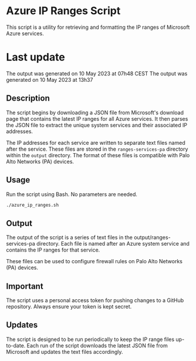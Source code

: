 # Azure IP Ranges Script

This script is a utility for retrieving and formatting the IP ranges of Microsoft Azure services. 

# Last update
The output was generated on 10 May 2023 at 07h48 CEST
The output was generated on 10 May 2023 at 13h37

## Description

The script begins by downloading a JSON file from Microsoft's download page that contains the latest IP ranges for all Azure services. It then parses the JSON file to 
extract the unique system services and their associated IP addresses.

The IP addresses for each service are written to separate text files named after the service. These files are stored in the `ranges-services-pa` directory within the 
`output` directory. The format of these files is compatible with Palo Alto Networks (PA) devices.

## Usage

Run the script using Bash. No parameters are needed.

```bash
./azure_ip_ranges.sh
```

## Output
The output of the script is a series of text files in the output/ranges-services-pa directory. Each file is named after an Azure system service and contains the IP 
ranges for that service.

These files can be used to configure firewall rules on Palo Alto Networks (PA) devices.

## Important
The script uses a personal access token for pushing changes to a GitHub repository. Always ensure your token is kept secret.

## Updates
The script is designed to be run periodically to keep the IP range files up-to-date. Each run of the script downloads the latest JSON file from Microsoft and updates 
the text files accordingly.
